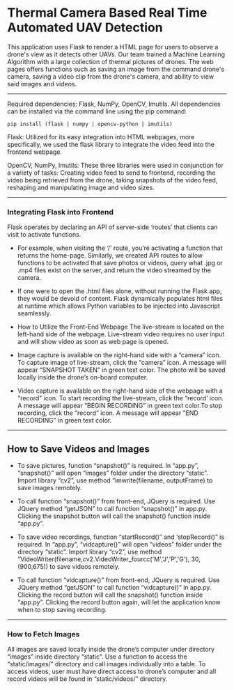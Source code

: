 # Thermal Camera Based Real Time Automated UAV Detection

This application uses Flask to render a HTML page for users to observe a drone's view as it detects other UAVs. Our team trained a Machine Learning Algorithm with a large collection of thermal pictures of drones. The web pages offers functions such as saving an image from the command drone's camera, saving a video clip from the drone's camera, and ability to view said images and videos.

---
Required dependencies: Flask, NumPy, OpenCV, Imutils.
All dependencies can be installed via the command line using the pip command:
	
	pip install (flask | numpy | opencv-python | imutils)
	
Flask: Utilized for its easy integration into HTML webpages, more specifically, we used the flask library to integrate the video feed into the frontend webpage.

OpenCV, NumPy, Imutils: These three libraries were used in conjunction for a variety of tasks: Creating video feed to send to frontend, recording the video being retrieved from the drone, taking snapshots of the video feed, reshaping and manipulating image and video sizes. 

---
### Integrating Flask into Frontend
Flask operates by declaring an API of server-side ‘routes’ that clients can visit to activate functions.

- For example, when visiting the ‘/’ route, you’re activating a function that returns the home-page. Similarly, we created API routes to allow functions to be activated that save photos or videos, query what .jpg or .mp4 files exist on the server, and return the video streamed by the camera.

- If one were to open the .html files alone, without running the Flask app, they would be devoid of content. Flask dynamically populates html files at runtime which allows Python variables to be injected into Javascript seamlessly.

- How to Utilize the Front-End Webpage
The live-stream is located on the left-hand side of the webpage. Live-stream video requires no user input and will show video as soon as web page is opened.

- Image capture is available on the right-hand side with a “camera” icon. To capture image of live-stream, click the “camera” icon. A message will appear “SNAPSHOT TAKEN” in green text color. The photo will be saved locally inside the drone’s on-board computer.

- Video capture is available on the right-hand side of the webpage with a “record” icon. To start recording the live-stream, click the “record’ icon. A message will appear “BEGIN RECORDING” in green text color.To stop recording, click the “record” icon. A message will appear “END RECORDING” in green text color.

---
## How to Save Videos and Images
- To save pictures, function “snapshot()” is required. In “app.py”, “snapshot()” will open “images” folder under the directory “static”. Import library “cv2”, use method “imwrite(filename, outputFrame) to save images remotely. 

- To call function “snapshot()” from front-end, JQuery is required. Use JQuery method “getJSON” to call function “snapshot()” in app.py. Clicking the snapshot button will call the snapshot() function inside “app.py”.

- To save video recordings, function “startRecord()” and ‘stopRecord()” is required. In “app.py”, “vidcapture()” will open “videos” folder under the directory “static”. Import library “cv2”, use method “VideoWriter(filename,cv2.VideoWriter_fourcc('M','J','P','G'), 30, (900,675)) to save videos remotely. 

- To call function “vidcapture()” from front-end, JQuery is required. Use JQuery method “getJSON” to call function “vidcapture()” in app.py. Clicking the record button will call the snapshot() function inside “app.py”. Clicking the record button again, will let the application know when to stop saving recording.

---
### How to Fetch Images
All images are saved locally inside the drone’s computer under directory “images” inside directory “static”. Use a function to access the “static/images/” directory and call images individually into a table. To access videos, user must have direct access to drone’s computer and all record videos will be found in “static/videos/” directory.
